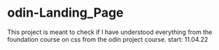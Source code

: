 # odin-Landing_Page
This project is meant to check if I have understood everything from the foundation course on css from the odin project course.
start: 11.04.22